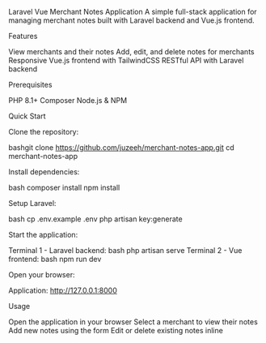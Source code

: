Laravel Vue Merchant Notes Application
A simple full-stack application for managing merchant notes built with Laravel backend and Vue.js frontend.

Features

View merchants and their notes
Add, edit, and delete notes for merchants
Responsive Vue.js frontend with TailwindCSS
RESTful API with Laravel backend

Prerequisites

PHP 8.1+
Composer
Node.js & NPM

Quick Start

Clone the repository:

bashgit clone https://github.com/juzeeh/merchant-notes-app.git
cd merchant-notes-app

Install dependencies:

bash 
composer install
npm install

Setup Laravel:

bash
cp .env.example .env
php artisan key:generate

Start the application:

Terminal 1 - Laravel backend:
bash
php artisan serve
Terminal 2 - Vue frontend:
bash
npm run dev

Open your browser:

Application: http://127.0.0.1:8000

Usage

Open the application in your browser
Select a merchant to view their notes
Add new notes using the form
Edit or delete existing notes inline

